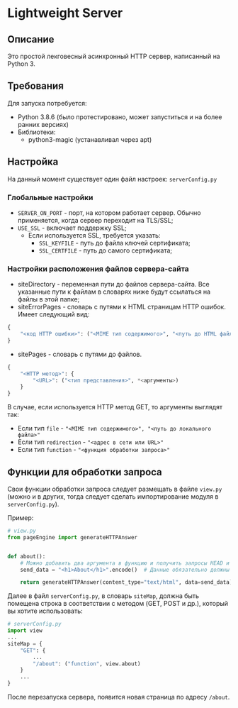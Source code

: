# Lightweight Server

## Описание

Это простой лекговесный асинхронный HTTP сервер, написанный на Python 3.

## Требования

Для запуска потребуется:

+ Python 3.8.6 (было протестировано, может запуститься и на более ранних версиях)
+ Библиотеки:
  + python3-magic (устанавливал через apt)

## Настройка

На данный момент существует один файл настроек: `serverConfig.py`


### Глобальные настройки

+ `SERVER_ON_PORT` - порт, на котором работает сервер. Обычно применяется, когда сервер переходит на TLS/SSL;
+ `USE_SSL` - включает поддержку SSL;
  + Если используется SSL, требуется указать:
    + `SSL_KEYFILE` - путь до файла ключей сертификата;
    + `SSL_CERTFILE` - путь до самого сертификата;

### Настройки расположения файлов сервера-сайта

+ siteDirectory - переменная пути до файлов сервера-сайта. Все указанные пути к файлам в словарях ниже будут ссылаться на файлы в этой папке;
+ siteErrorPages - словарь с путями к HTML страницам HTTP ошибок. Имеет следующий вид:

```python
{
    "<код HTTP ошибки>": ("<MIME тип содержимого>", "<путь до HTML файла>")
}
```

+ sitePages - словарь с путями до файлов.

```python
{
    "<HTTP метод>": {
        "<URL>": ("<тип представления>", *<аргументы>)
    }
}
```

В случае, если используется HTTP метод GET, то аргументы выглядят так:

+ Если тип `file` - `"<MIME тип содержимого>", "<путь до локального файла>"`
+ Если тип `redirection` - `"<адрес в сети или URL>"`
+ Если тип `function` - `"<функция обработки запроса>"`

## Функции для обработки запроса

Свои функции обработки запроса следует размещать в файле `view.py` (можно и в других, тогда следует сделать импортирование модуля в `serverConfig.py`).

Пример:

```python
# view.py
from pageEngine import generateHTTPAnswer


def about():
    # Можно добавить два аргумента в функцию и получить запросы HEAD и BODY
    send_data = "<h1>About</h1>".encode()  # Данные обязательно должны конвертированы в строке байтов

    return generateHTTPAnswer(content_type="text/html", data=send_data)
```

Далее в файл `serverConfig.py`, в словарь `siteMap`, должна быть помещена строка в соответствии с методом (GET, POST и др.), который вы хотите использовать:

```python
# serverConfig.py
import view
...
siteMap = {
    "GET": {
        ...
        "/about": ("function", view.about)
    }
    ...
}
```

После перезапуска сервера, появится новая страница по адресу `/about`.

